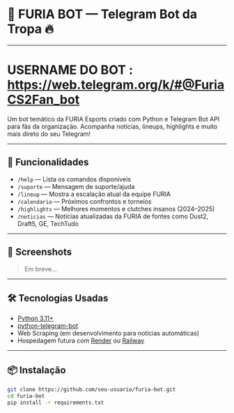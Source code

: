 # 🐾 FURIA BOT — Telegram Bot da Tropa 🔥

--- 

# USERNAME DO BOT : https://web.telegram.org/k/#@FuriaCS2Fan_bot

Um bot temático da FURIA Esports criado com Python e Telegram Bot API para fãs da organização. Acompanha notícias, lineups, highlights e muito mais direto do seu Telegram!

---

## 🚀 Funcionalidades

- `/help` — Lista os comandos disponíveis
- `/suporte` — Mensagem de suporte/ajuda
- `/lineup` — Mostra a escalação atual da equipe FURIA
- `/calendario` — Próximos confrontos e torneios
- `/highlights` — Melhores momentos e clutches insanos (2024–2025)
- `/noticias` — Notícias atualizadas da FURIA de fontes como Dust2, Draft5, GE, TechTudo

---

## 📸 Screenshots

> Em breve...

---

## 🛠️ Tecnologias Usadas

- [Python 3.11+](https://www.python.org/)
- [python-telegram-bot](https://github.com/python-telegram-bot/python-telegram-bot)
- Web Scraping (em desenvolvimento para notícias automáticas)
- Hospedagem futura com [Render](https://render.com/) ou [Railway](https://railway.app/)

---

## 📦 Instalação

```bash
git clone https://github.com/seu-usuario/furia-bot.git
cd furia-bot
pip install -r requirements.txt
